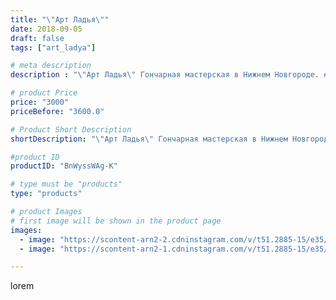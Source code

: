 ```yaml
---
title: "\"Арт Ладья\""
date: 2018-09-05
draft: false
tags: ["art_ladya"]

# meta description
description : "\"Арт Ладья\" Гончарная мастерская в Нижнем Новгороде. #гончар #исскуство #bccrecndj #potter #керамикадляинтерьера #керамикаручнаяработа #гончарнаямастерская #к"

# product Price
price: "3000"
priceBefore: "3600.0"

# Product Short Description
shortDescription: "\"Арт Ладья\" Гончарная мастерская в Нижнем Новгороде. #гончар #исскуство #bccrecndj #potter #керамикадляинтерьера #керамикаручнаяработа #гончарнаямастерская #керамиканазаказ #handmade #okarina #керамика #эксклюзивнаякерамика #music #ceramicar #claygoods #музыка #earthenware #ceramic #design #окарина #ocarina #flute #ceramicart #керамическаяфлейта #флейта #clay #авторскаякерамика"

#product ID
productID: "BnWyssWAg-K"

# type must be "products"
type: "products"

# product Images
# first image will be shown in the product page
images:
  - image: "https://scontent-arn2-2.cdninstagram.com/v/t51.2885-15/e35/39935424_242340663141564_4795284072991536061_n.jpg?se=7&tp=1&_nc_ht=scontent-arn2-2.cdninstagram.com&_nc_cat=100&_nc_ohc=GI4Oc20-5VgAX-UPFUj&oh=1183a742ad8d3f1af586ff96f51c5260&oe=6069CBC0&ig_cache_key=MTg2MTg5ODI0NDQ3MDUzNjgxNw%3D%3D.2"
  - image: "https://scontent-arn2-1.cdninstagram.com/v/t51.2885-15/e35/39987495_740974646250678_5823416865065924704_n.jpg?se=7&tp=1&_nc_ht=scontent-arn2-1.cdninstagram.com&_nc_cat=106&_nc_ohc=p71V_y806AMAX9pjBPr&oh=792023038fa71492e07980e7ebcc335a&oe=606C2836&ig_cache_key=MTg2MTg5ODI2MDE4MjI2MzkyNg%3D%3D.2"

---
```

lorem
